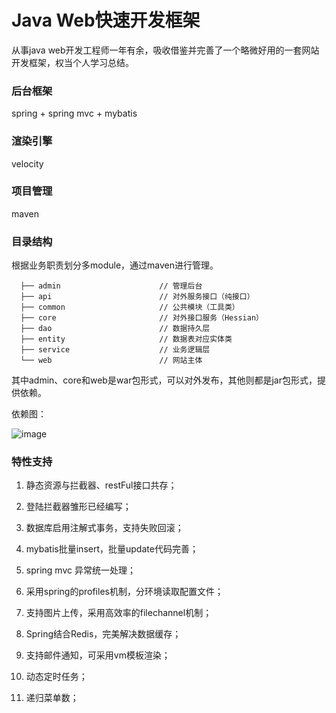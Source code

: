 # Java Web快速开发框架

从事java web开发工程师一年有余，吸收借鉴并完善了一个略微好用的一套网站开发框架，权当个人学习总结。

### 后台框架

spring + spring mvc + mybatis

### 渲染引擎

velocity

### 项目管理

maven

### 目录结构

根据业务职责划分多module，通过maven进行管理。

```
  ├── admin                      // 管理后台
  ├── api                        // 对外服务接口（纯接口） 
  ├── common                     // 公共模块（工具类）
  ├── core                       // 对外接口服务（Hessian）
  ├── dao                        // 数据持久层
  ├── entity                     // 数据表对应实体类
  ├── service                    // 业务逻辑层
  └── web                        // 网站主体
```

其中admin、core和web是war包形式，可以对外发布，其他则都是jar包形式，提供依赖。

依赖图：

![image](https://github.com/caojiantao/ssm/blob/master/dependencies.png?raw=true)

### 特性支持

1. 静态资源与拦截器、restFul接口共存；

2. 登陆拦截器雏形已经编写；

3. 数据库启用注解式事务，支持失败回滚；

4. mybatis批量insert，批量update代码完善；

5. spring mvc 异常统一处理；

6. 采用spring的profiles机制，分环境读取配置文件；

7. 支持图片上传，采用高效率的filechannel机制；

8. Spring结合Redis，完美解决数据缓存；

9. 支持邮件通知，可采用vm模板渲染；

10. 动态定时任务；

11. 递归菜单数；